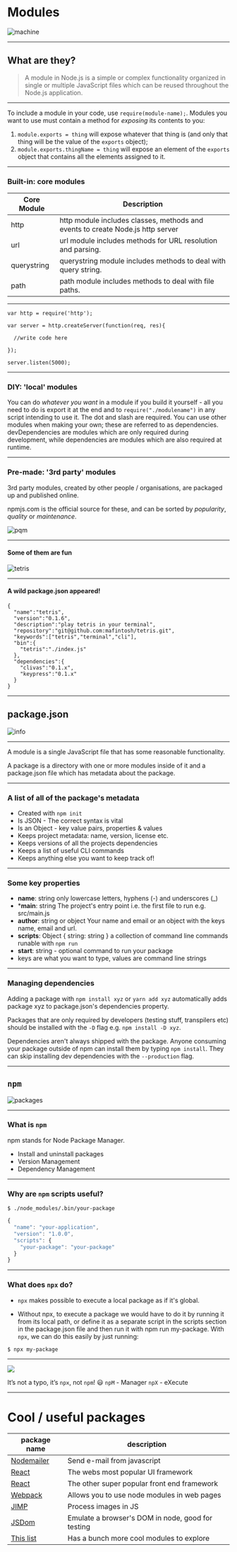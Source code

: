 # Modules

![machine](https://media.giphy.com/media/oWQzTz2A4fp1m/giphy.gif)

---

## What are they?

> A module in Node.js is a simple or complex functionality organized in single or multiple JavaScript files which can be reused throughout the Node.js application.

---

To include a module in your code, use `require(module-name);`. Modules you want to use must contain a method for *exposing* its contents to you:

1) `module.exports = thing` will expose whatever that thing is (and only that thing will be the value of the `exports` object);
2) `module.exports.thingName = thing` will expose an element of the `exports` object that contains all the elements assigned to it.

---

### Built-in: core modules

|Core Module |Description|
|------------|-----------|
|http| http module includes classes, methods and events to create Node.js http server |
|url| url module includes methods for URL resolution and parsing.|
|querystring| querystring module includes methods to deal with query string.|
|path| path module includes methods to deal with file paths.|

---

```javascript=1
var http = require('http');

var server = http.createServer(function(req, res){

  //write code here

});

server.listen(5000);
```

---

### DIY: 'local' modules
You can do *whatever you want* in a module if you build it yourself - all you need to do is export it at the end and to `require("./modulename")` in any script intending to use it. The dot and slash are required. You can use other modules when making your own; these are referred to as dependencies. devDependencies are modules which are only required during development, while dependencies are modules which are also required at runtime.

---

### Pre-made: '3rd party' modules
3rd party modules, created by other people / organisations, are packaged up and published online.

npmjs.com is the official source for these, and can be sorted by *popularity*, *quality* or *maintenance*.

![pqm](https://i.imgur.com/i2xojN1.png)

---

#### Some of them are fun
![tetris](https://i.imgur.com/5vfHQAs.gif)


---

#### A wild package.json appeared!

```json=1
{
  "name":"tetris",
  "version":"0.1.6",
  "description":"play tetris in your terminal",
  "repository":"git@github.com:mafintosh/tetris.git",
  "keywords":["tetris","terminal","cli"],
  "bin":{
    "tetris":"./index.js"
  },
  "dependencies":{
    "clivas":"0.1.x",
    "keypress":"0.1.x"
  }
}
```

---

## package.json

![info](https://media.giphy.com/media/3o7TKSx0g7RqRniGFG/giphy.gif)

---

A module is a single JavaScript file that has some reasonable functionality.

A package is a directory with one or more modules inside of it and a package.json file which has metadata about the package.

---

### A list of all of the package's metadata

- Created with `npm init`
- Is JSON - The correct syntax is vital
- Is an Object - key value pairs, properties & values
- Keeps project metadata: name, version, license etc.
- Keeps versions of all the projects dependencies
- Keeps a list of useful CLI commands
- Keeps anything else you want to keep track of!

---

### Some key properties
- **name**: string
  only lowercase letters, hyphens (-) and underscores (_)
- ***main**: string
  The project's entry point i.e. the first file to run e.g. src/main.js
- **author**: string or object
  Your name and email or an object with the keys name, email and url.
- **scripts**: Object { string: string }
  a collection of command line commands runable with `npm run`
- **start**: string - optional command to run your package
- keys are what you want to type, values are command line strings

---

### Managing dependencies

Adding a package with `npm install xyz` or `yarn add xyz` automatically adds package xyz to package.json's dependencies property.

Packages that are only required by developers (testing stuff, transpilers etc) should be installed with the `-D` flag e.g. `npm install -D xyz`.

Dependencies aren't always shipped with the package. Anyone consuming your package outside of npm can install them by typing `npm install`. They can skip installing dev dependencies with the `--production` flag.

---

## `npm` 

![packages](https://media.giphy.com/media/3o751VW13telqaPuuY/giphy.gif)

---

### What is `npm`

npm stands for Node Package Manager. 
* Install and uninstall packages
* Version Management
* Dependency Management

---

### Why are `npm` scripts useful?

```terminal
$ ./node_modules/.bin/your-package
```

``` Javascript
{
  "name": "your-application",
  "version": "1.0.0",
  "scripts": {
    "your-package": "your-package"
  }
}
```

---

### What does `npx` do?

- `npx` makes possible to execute a local package as if it's global. 

- Without npx, to execute a package we would have to do it by running it from its local path, or define it as a separate script in the scripts section in the package.json file and then run it with npm run my-package.
With `npx`, we can do this easily by just running:

```terminal
$ npx my-package
```

---

![](https://miro.medium.com/max/640/1*soo6Uu6ZOZpTiedY996Htg.gif)

It’s not a typo, it’s `npx`, not `npm`! 😃
`npM` - Manager
`npX` - eXecute

---


# Cool / useful packages
|package name|description|
|-|-|
|[Nodemailer](https://www.npmjs.com/package/nodemailer)|Send e-mail from javascript|
|[React](https://www.npmjs.com/package/react)|The webs most popular UI framework|
|[React](https://www.npmjs.com/package/react)|The other super popular front end framework|
|[Webpack](https://webpack.js.org/api/node/) | Allows you to use node modules in web pages|
|[JIMP](https://www.npmjs.com/package/jimp)|Process images in JS|
|[JSDom](https://www.npmjs.com/package/jsdom)|Emulate a browser's DOM in node, good for testing|
|[This list](https://github.com/bsonntag/cool-node-modules)| Has a bunch more cool modules to explore |


